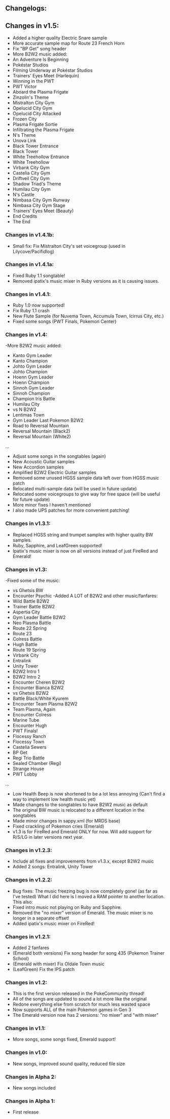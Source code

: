 ## Changelogs:

## Changes in v1.5:
- Added a higher quality Electric Snare sample
- More accurate sample map for Route 23 French Horn
- Fix "BP Get" song header
- More B2W2 music added:
- An Adventure Is Beginning
- Pokéstar Studios
- Filming Underway at Pokéstar Studios
- Trainers' Eyes Meet (Harlequin)
- Winning in the PWT
- PWT Victor
- Aboard the Plasma Frigate
- Zinzolin's Theme
- Mistralton City Gym
- Opelucid City Gym
- Opelucid City Attacked
- Frozen City
- Plasma Frigate Sortie
- Infiltrating the Plasma Frigate
- N's Theme
- Unova Link
- Black Tower Entrance 
- Black Tower
- White Treehollow Entrance 
- White Treehollow
- Virbank City Gym
- Castelia City Gym 
- Driftveil City Gym 
- Shadow Triad's Theme 
- Humilau City Gym
- N's Castle 
- Nimbasa City Gym Runway 
- Nimbasa City Gym Stage
- Trainers' Eyes Meet (Beauty)
- End Credits
- The End 

### Changes in v1.4.1b:
- Small fix: Fix Mistralton City's set voicegroup (used in Lilycove/Pacifidlog)

### Changes in v1.4.1a:
- Fixed Ruby 1.1 songtable!
- Removed ipatix's music mixer in Ruby versions as it is causing issues.

### Changes in v1.4.1:
- Ruby 1.0 now supported!
- Fix Ruby 1.1 crash
- New Flute Sample (for Nuvema Town, Accumula Town, Icirrus City, etc.)
- Fixed some songs (PWT Finals, Pokemon Center)

### Changes in v1.4:
-More B2W2 music added:
- Kanto Gym Leader 
- Kanto Champion 
- Johto Gym Leader 
- Johto Champion 
- Hoenn Gym Leader 
- Hoenn Champion
- Sinnoh Gym Leader
- Sinnoh Champion 
- Champion Iris Battle 
- Humilau City 
- vs N B2W2 
- Lentimas Town 
- Gym Leader Last Pokemon B2W2 
- Road to Reversal Mountain 
- Reversal Mountain (Black2) 
- Reversal Mountain (White2) 

...

- Adjust some songs in the songtables (again)
- New Acoustic Guitar samples
- New Accordion samples
- Amplified B2W2 Electric Guitar samples
- Removed some unused HGSS sample data left over from HGSS music patch
- Relocated multi-sample data (will be used in future update)
- Relocated some voicegroups to give way for free space (will be useful for future update)
- More minor fixes I haven't mentioned
- I also made UPS patches for more convenient patching! 

### Changes in v1.3.1:
- Replaced HGSS string and trumpet samples with higher quality BW samples.
- Ruby, Sapphire, and LeafGreen supported!
- Ipatix's music mixer is now on all versions instead of just FireRed and Emerald!

### Changes in v1.3:
-Fixed some of the music:
- vs Ghetsis BW
- Encounter Psychic
-Added A LOT of B2W2 and other music/fanfares:
- Wild Battle B2W2 
- Trainer Battle B2W2 
- Aspertia City 
- Gym Leader Battle B2W2 
- Neo Plasma Battle 
- Route 22 Spring 
- Route 23
- Colress Battle 
- Hugh Battle 
- Route 19 Spring 
- Virbank City 
- Entralink 
- Unity Tower 
- B2W2 Intro 1 
- B2W2 Intro 2 
- Encounter Cheren B2W2 
- Encounter Bianca B2W2 
- vs Ghetsis B2W2 
- Battle Black/White Kyurem 
- Encounter Team Plasma B2W2 
- Team Plasma, Again 
- Encounter Colress
- Marine Tube
- Encounter Hugh
- PWT Finals!
- Flocessy Ranch
- Flocessy Town
- Castelia Sewers
- BP Get
- Regi Trio Battle
- Sealed Chamber (Regi)
- Strange House
- PWT Lobby

...

- Low Health Beep is now shortened to be a lot less annoying
(Can't find a way to implement low health music yet)
- Made changes to the songtables to have B2W2 music as default
- The original BW music is relocated to a different location in the songtables
- Made minor changes in sappy.xml (for MRDS base)
- Fixed crackling of Pokemon cries (Emerald)
- v1.3 is for FireRed and Emerald ONLY for now. Will add support for R/S/LG in later versions next year.

### Changes in v1.2.3:
- Include all fixes and improvements from v1.3.x, except B2W2 music
- Added 2 songs: Entralink, Unity Tower

### Changes in v1.2.2:
- Bug fixes: The music freezing bug is now completely gone! (as far as I've tested)
What I did here is I moved a RAM pointer to another location. This also:
- Fixed intro music not playing on Ruby and Sapphire.
- Removed the "no mixer" version of Emerald. The music mixer is no longer in a separate offset!
- Added ipatix's music mixer on FireRed!

### Changes in v1.2.1:
- Added 2 fanfares
- (Emerald both versions) Fix song header for song 435 (Pokemon Trainer School)
- (Emerald with mixer) Fix Oldale Town music
- (LeafGreen) Fix the IPS patch

### Changes in v1.2:
- This is the first version released in the PokeCommunity thread!
- All of the songs are updated to sound a lot more like the original
- Redone everything else from scratch for much less wasted space
- Now supports ALL of the main Pokemon games in Gen 3
- The Emerald version now has 2 versions: "no mixer" and "with mixer"

### Changes in v1.1:
- More songs, some songs fixed, Emerald support!

### Changes in v1.0:
- New songs, improved sound quality, reduced file size

### Changes in Alpha 2:
- New songs included

### Changes in Alpha 1:
- First release
